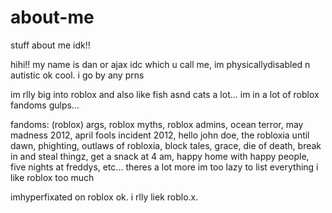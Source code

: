 # about-me
stuff about me idk!!

hihi!! my name is dan or ajax idc which u call me, im physicallydisabled n autistic ok cool. i go by any prns

im rlly big into roblox and also like fish asnd cats a lot... im in a lot of roblox fandoms gulps...

fandoms: (roblox) args, roblox myths, roblox admins, ocean terror, may madness 2012, april fools incident 2012, hello john doe, the robloxia until dawn, phighting, outlaws of robloxia, block tales, grace, die of death, break in and steal thingz, get a snack at 4 am, happy home with happy people, five nights at freddys, etc... theres a lot more im too lazy to list everything i like roblox too much

imhyperfixated on roblox ok. i rlly liek roblo.x.
